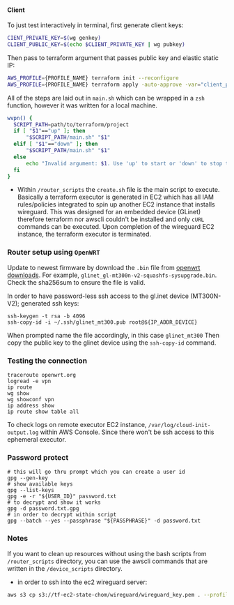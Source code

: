 #### Client

To just test interactively in terminal, first generate client keys:
```bash
CIENT_PRIVATE_KEY=$(wg genkey)
CLIENT_PUBLIC_KEY=$(echo $CLIENT_PRIVATE_KEY | wg pubkey)
```

Then pass to terraform argument that passes public key and elastic static IP:
```bash
AWS_PROFILE={PROFILE_NAME} terraform init --reconfigure
AWS_PROFILE={PROFILE_NAME} terraform apply -auto-approve -var="client_public_key=${CLIENT_PUBLIC_KEY}" -var="eip_alloc_id=${EIP_ALLOC_ID}"
```

All of the steps are laid out in `main.sh` which can be wrapped in a `zsh` function, however it was written for a local machine.
```bash
wvpn() {
  SCRIPT_PATH=path/to/terraform/project
  if [ "$1"=="up" ]; then
      "$SCRIPT_PATH/main.sh" "$1"
  elif [ "$1"=="down" ]; then
      "$SCRIPT_PATH/main.sh" "$1"
  else
      echo "Invalid argument: $1. Use 'up' to start or 'down' to stop the VPN."
  fi
}
```
- Within `/router_scripts` the `create.sh` file is the main script to execute. Basically a terraform executor is generated in EC2 which has all IAM rules/policies integrated to spin up another EC2 instance that installs wireguard. This was designed for an embedded device (GLinet) therefore terraform nor awscli couldn't be installed and only `cURL` commands can be executed. Upon completion of the wireguard EC2 instance, the terraform executor is terminated.


### Router setup using `OpenWRT`

Update to newest firmware by download the `.bin` file from [openwrt downloads](https://downloads.openwrt.org/releases/23.05.4/targets/ramips/mt76x8/). For example, `glinet_gl-mt300n-v2-squashfs-sysupgrade.bin`. Check the sha256sum to ensure the file is valid.

In order to have password-less ssh access to the gl.inet device (MT300N-V2); generated ssh keys:

```
ssh-keygen -t rsa -b 4096
ssh-copy-id -i ~/.ssh/glinet_mt300.pub root@${IP_ADDR_DEVICE}
```

When prompted name the file accordingly, in this case `glinet_mt300` Then copy the public key to the glinet device using the `ssh-copy-id` command.

### Testing the connection

```
traceroute openwrt.org
logread -e vpn
ip route
wg show
wg showconf vpn
ip address show
ip route show table all
```

To check logs on remote executor EC2 instance, `/var/log/cloud-init-output.log` within AWS Console. Since there won't be ssh access to this ephemeral executor.

### Password protect

```
# this will go thru prompt which you can create a user id
gpg --gen-key
# show available keys
gpg --list-keys
gpg -e -r "${USER_ID}" password.txt
# to decrypt and show it works
gpg -d password.txt.gpg
# in order to decrypt within script
gpg --batch --yes --passphrase "${PASSPHRASE}" -d password.txt
```

### Notes

If you want to clean up resources without using the bash scripts from `/router_scripts` directory, you can use the awscli commands that are written in the `/device_scripts` directory.

- in order to ssh into the ec2 wireguard server:
```sh
aws s3 cp s3://tf-ec2-state-chom/wireguard/wireguard_key.pem . --profile chom
```
